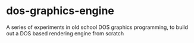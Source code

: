 # dos-graphics-engine
A series of experiments in old school DOS graphics programming, to build out a DOS based rendering engine from scratch
